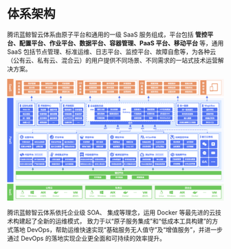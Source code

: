 # 体系架构

腾讯蓝鲸智云体系由原子平台和通用的一级 SaaS 服务组成，平台包括 **管控平台、配置平台、作业平台、数据平台、容器管理、PaaS 平台、移动平台** 等，通用 SaaS 包括节点管理、标准运维、日志平台、监控平台、故障自愈等，为各种云（公有云、私有云、混合云）的用户提供不同场景、不同需求的一站式技术运营解决方案。

![-w2020](../assets/allView.jpg)

腾讯蓝鲸智云体系依托企业级 SOA、 集成等理念，运用 Docker 等最先进的云技术构建起了全新的运维模式， 致力于以“原子服务集成”和“低成本工具构建”的方式落地 DevOps，帮助运维快速实现“基础服务无人值守”及“增值服务”，并进一步通过 DevOps 的落地实现企业更全面和可持续的效率提升。
